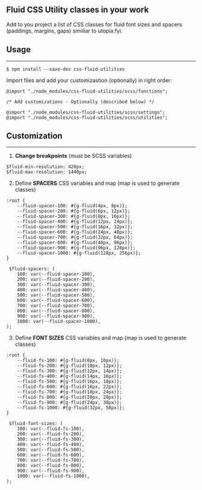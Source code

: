 
## Fluid CSS Utility classes in your work
Add to you project a list of CSS classes for fluid font sizes and spacers (paddings, margins, gaps) similiar to utopia.fyi.

## Usage
-----------------------------------
`$ npm install --save-dev css-fluid-utilities`

Import files and add your customizastion (optionally) in right order:
```
@import "./node_modules/css-fluid-utilities/scss/functions";

/* Add customizations - Optionally (described below) */

@import "./node_modules/css-fluid-utilities/scss/settings";
@import "./node_modules/css-fluid-utilities/scss/utilities";
```
## Customization
-----------------------------------
1. **Change breakpoints** (must be SCSS variables)
``` 
$fluid-min-resolution: 420px;
$fluid-max-resolution: 1440px;	
```

2. Define **SPACERS** CSS variables and map (map is used to generate classes)
```
:root {
  	--fluid-spacer-100: #{g-fluid(4px, 8px)};
  	--fluid-spacer-200: #{g-fluid(6px, 12px)};
  	--fluid-spacer-300: #{g-fluid(8px, 16px)};
  	--fluid-spacer-400: #{g-fluid(12px, 24px)};
  	--fluid-spacer-500: #{g-fluid(16px, 32px)};
  	--fluid-spacer-600: #{g-fluid(24px, 48px)};
  	--fluid-spacer-700: #{g-fluid(32px, 64px)};
  	--fluid-spacer-800: #{g-fluid(48px, 96px)};
  	--fluid-spacer-900: #{g-fluid(96px, 128px)};
  	--fluid-spacer-1000: #{g-fluid(128px, 256px)};
}
 
 $fluid-spacers: (
	100: var(--fluid-spacer-100),
	200: var(--fluid-spacer-200),
	300: var(--fluid-spacer-300),
	400: var(--fluid-spacer-400),
	500: var(--fluid-spacer-500),
	600: var(--fluid-spacer-600),
	700: var(--fluid-spacer-700),
	800: var(--fluid-spacer-800),
	900: var(--fluid-spacer-900),
	1000: var(--fluid-spacer-1000),
);
```
3. Define **FONT SIZES** CSS variables and map (map is used to generate classes)
```
:root {
	--fluid-fs-100: #{g-fluid(8px, 10px)};
	--fluid-fs-200: #{g-fluid(10px, 12px)};
	--fluid-fs-300: #{g-fluid(12px, 14px)};
	--fluid-fs-400: #{g-fluid(14px, 16px)};
	--fluid-fs-500: #{g-fluid(16px, 18px)};
	--fluid-fs-600: #{g-fluid(16px, 22px)};
	--fluid-fs-700: #{g-fluid(18px, 24px)};
	--fluid-fs-800: #{g-fluid(20px, 28px)};
	--fluid-fs-900: #{g-fluid(24px, 38px)};
	--fluid-fs-1000: #{g-fluid(32px, 58px)};
}
 
 $fluid-font-sizes: (
	100: var(--fluid-fs-100),
	200: var(--fluid-fs-200),
	300: var(--fluid-fs-300),
	400: var(--fluid-fs-400),
	500: var(--fluid-fs-500),
	600: var(--fluid-fs-600),
	700: var(--fluid-fs-700),
	800: var(--fluid-fs-800),
	900: var(--fluid-fs-900),
	1000: var(--fluid-fs-1000),
);
```